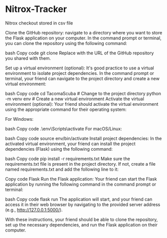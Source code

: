 # Nitrox-Tracker
Nitrox checkout stored in csv file 

Clone the GitHub repository: navigate to a directory where you want to store the Flask application on your computer. In the command prompt or terminal, you can clone the repository using the following command:

bash
Copy code
git clone <repository-url>
Replace <repository-url> with the URL of the GitHub repository you shared with them.

Set up a virtual environment (optional): It's good practice to use a virtual environment to isolate project dependencies. In the command prompt or terminal, your friend can navigate to the project directory and create a new virtual environment:

bash
Copy code
cd TacomaScuba  # Change to the project directory
python -m venv env  # Create a new virtual environment
Activate the virtual environment (optional): Your friend should activate the virtual environment using the appropriate command for their operating system:

For Windows:

bash
Copy code
.\env\Scripts\activate
For macOS/Linux:

bash
Copy code
source env/bin/activate
Install project dependencies: In the activated virtual environment, your friend can install the project dependencies (Flask) using the following command:

bash
Copy code
pip install -r requirements.txt
Make sure the requirements.txt file is present in the project directory. If not, create a file named requirements.txt and add the following line to it:

Copy code
Flask
Run the Flask application: Your friend can start the Flask application by running the following command in the command prompt or terminal:

bash
Copy code
flask run
The application will start, and your friend can access it in their web browser by navigating to the provided server address (e.g., http://127.0.0.1:5000/).

With these instructions, your friend should be able to clone the repository, set up the necessary dependencies, and run the Flask application on their computer.


